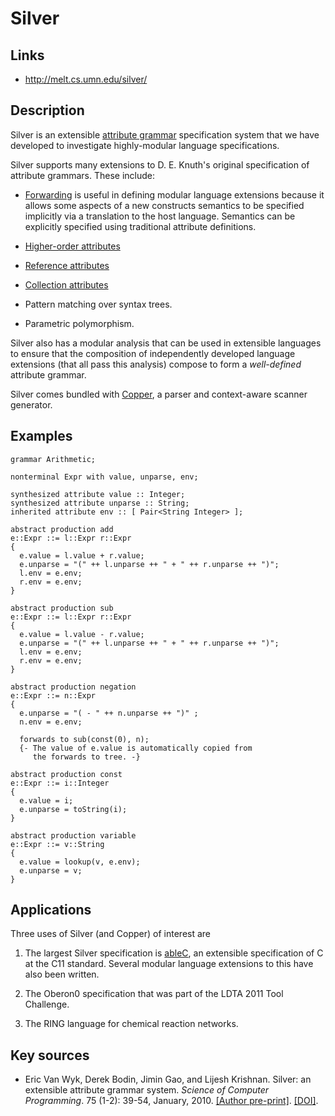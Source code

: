 # Silver

## Links
- http://melt.cs.umn.edu/silver/

## Description

Silver is an extensible 
[attribute grammar](../terms/attribute_grammar.md) specification
system that we have developed to investigate highly-modular language
specifications.

Silver supports many extensions to D. E. Knuth's
original specification of attribute grammars.  These include:

* [Forwarding](../terms/attribute_forwarding.md)
  is useful in defining modular language extensions
  because it allows some aspects of a new constructs semantics to be
  specified implicitly via a translation to the host language.
  Semantics can be explicitly specified using traditional attribute
  definitions.

* [Higher-order attributes](../terms/higher-order_attribute.md)

* [Reference attributes](../terms/reference_attribute.md)

* [Collection attributes](../terms/collection_attribute.md)

* Pattern matching over syntax trees.

* Parametric polymorphism.

Silver also has a modular analysis that can be used in extensible
languages to ensure that the composition of independently developed
language extensions (that all pass this analysis) compose to form a
*well-defined* attribute grammar.

Silver comes bundled with [Copper](Copper.md), a parser and
context-aware scanner generator.

## Examples

```
grammar Arithmetic;

nonterminal Expr with value, unparse, env;

synthesized attribute value :: Integer;
synthesized attribute unparse :: String;
inherited attribute env :: [ Pair<String Integer> ];

abstract production add
e::Expr ::= l::Expr r::Expr
{
  e.value = l.value + r.value;
  e.unparse = "(" ++ l.unparse ++ " + " ++ r.unparse ++ ")";
  l.env = e.env;
  r.env = e.env;
}

abstract production sub
e::Expr ::= l::Expr r::Expr
{
  e.value = l.value - r.value;
  e.unparse = "(" ++ l.unparse ++ " + " ++ r.unparse ++ ")";
  l.env = e.env;
  r.env = e.env;
}

abstract production negation
e::Expr ::= n::Expr
{
  e.unparse = "( - " ++ n.unparse ++ ")" ;
  n.env = e.env;

  forwards to sub(const(0), n);
  {- The value of e.value is automatically copied from
     the forwards to tree. -}

abstract production const
e::Expr ::= i::Integer
{ 
  e.value = i;
  e.unparse = toString(i);
}

abstract production variable
e::Expr ::= v::String
{
  e.value = lookup(v, e.env);
  e.unparse = v;
}
```

## Applications

Three uses of Silver (and Copper) of interest are

1. The largest Silver specification is [ableC](http://melt.cs.umn.edu/ableC/),
   an extensible specification of C at the C11 standard.  Several
   modular language extensions to this have also been written.  

2. The Oberon0 specification that was part of the LDTA 2011 Tool
   Challenge.

3. The RING language for chemical reaction networks.

## Key sources

- Eric Van Wyk, Derek Bodin, Jimin Gao, and Lijesh Krishnan.
  Silver: an extensible attribute grammar system.
  *Science of Computer Programming*.
  75 (1-2): 39-54, January, 2010.
  [[Author pre-print]](http://www-users.cs.umn.edu/~evw/pubs/vanwyk10scp/).
  [[DOI]](https://doi.org/10.1016/j.scico.2009.07.004).

